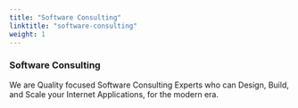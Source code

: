 ```yaml
---
title: "Software Consulting"
linktitle: "software-consulting"
weight: 1
---
```


### Software Consulting

We are Quality focused Software Consulting Experts who can Design, Build, and Scale your Internet Applications, for the modern era.

